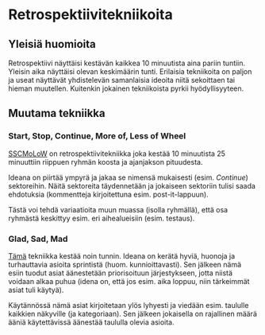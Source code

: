 # Retrospektiivitekniikoita

## Yleisiä huomioita

Retrospektiivi näyttäisi kestävän kaikkea 10 minuutista aina pariin tuntiin. Yleisin aika näyttäisi olevan keskimäärin tunti. Erilaisia tekniikoita on paljon ja useat näyttävät yhdistelevän samanlaisia ideoita niitä sekoittaen tai hieman muutellen. Kuitenkin jokainen tekniikoista pyrkii hyödyllisyyteen.

## Muutama tekniikka

### Start, Stop, Continue, More of, Less of Wheel

[SSCMoLoW](http://retrospectivewiki.org/index.php?title=Start,_Stop,_Continue,_More_of,_Less_of_Wheel) on retrospektiivitekniikka joka kestää 10 minuutista 25 minuuttiin riippuen ryhmän koosta ja ajanjakson pituudesta. 

Ideana on piirtää ympyrä ja jakaa se nimensä mukaisesti (esim. _Continue_) sektoreihin. Näitä sektoreita täydennetään ja jokaiseen sektoriin tulisi saada ehdotuksia (kommentteja kirjoitettuna esim. post-it-lappuun).

Tästä voi tehdä variaatioita muun muassa (isolla ryhmällä), että osa ryhmästä keskittyy esim. eri aihealueisiin (esim. testaus).

### Glad, Sad, Mad

[Tämä](http://retrospectivewiki.org/index.php?title=Glad,_Sad,_Mad) tekniikka kestää noin tunnin. Ideana on kerätä hyviä, huonoja ja turhauttavia asioita sprintistä (huom. kunnioittavasti). Sen jälkeen nämä esiin tuodut asiat äänestetään priorisoituun järjestykseen, jotta niistä voidaan alkaa puhua (idena on, että jos esim. aika loppuu, niin tärkeimmät asiat tuli käytyä).

Käytännössä nämä asiat kirjoitetaan ylös lyhyesti ja viedään esim. taululle kaikkien näkyville (ja kategoriaan). Sen jälkeen jokaisella on rajallinen määrä ääniä käytettävissä äänestää taululla olevia asioita.

